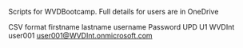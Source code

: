 Scripts for WVDBootcamp. Full details for users are in OneDrive

CSV format
firstname	lastname	username	Password	UPD
U1	WVDInt	user001		user001@WVDInt.onmicrosoft.com
